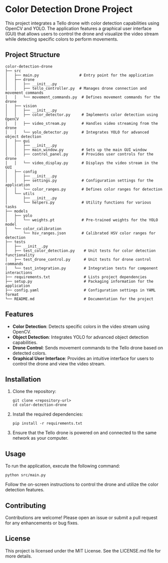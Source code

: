 # Color Detection Drone Project

This project integrates a Tello drone with color detection capabilities using OpenCV and YOLO. The application features a graphical user interface (GUI) that allows users to control the drone and visualize the video stream while detecting specific colors to perform movements.

## Project Structure

```
color-detection-drone
├── src
│   ├── main.py                  # Entry point for the application
│   ├── drone
│   │   ├── __init__.py
│   │   ├── tello_controller.py  # Manages drone connection and movement commands
│   │   └── movement_commands.py  # Defines movement commands for the drone
│   ├── vision
│   │   ├── __init__.py
│   │   ├── color_detector.py     # Implements color detection using OpenCV
│   │   ├── video_stream.py       # Handles video streaming from the drone
│   │   └── yolo_detector.py      # Integrates YOLO for advanced object detection
│   ├── gui
│   │   ├── __init__.py
│   │   ├── main_window.py        # Sets up the main GUI window
│   │   ├── control_panel.py      # Provides user controls for the drone
│   │   └── video_display.py      # Displays the video stream in the GUI
│   ├── config
│   │   ├── __init__.py
│   │   ├── settings.py           # Configuration settings for the application
│   │   └── color_ranges.py       # Defines color ranges for detection
│   └── utils
│       ├── __init__.py
│       └── helpers.py            # Utility functions for various tasks
├── models
│   ├── yolo
│   │   └── weights.pt            # Pre-trained weights for the YOLO model
│   └── color_calibration
│       └── hsv_ranges.json       # Calibrated HSV color ranges for detection
├── tests
│   ├── __init__.py
│   ├── test_color_detection.py    # Unit tests for color detection functionality
│   ├── test_drone_control.py      # Unit tests for drone control commands
│   └── test_integration.py        # Integration tests for component interactions
├── requirements.txt               # Lists project dependencies
├── setup.py                       # Packaging information for the application
├── config.yaml                    # Configuration settings in YAML format
└── README.md                      # Documentation for the project
```

## Features

- **Color Detection**: Detects specific colors in the video stream using OpenCV.
- **Object Detection**: Integrates YOLO for advanced object detection capabilities.
- **Drone Control**: Sends movement commands to the Tello drone based on detected colors.
- **Graphical User Interface**: Provides an intuitive interface for users to control the drone and view the video stream.

## Installation

1. Clone the repository:
   ```
   git clone <repository-url>
   cd color-detection-drone
   ```

2. Install the required dependencies:
   ```
   pip install -r requirements.txt
   ```

3. Ensure that the Tello drone is powered on and connected to the same network as your computer.

## Usage

To run the application, execute the following command:
```
python src/main.py
```

Follow the on-screen instructions to control the drone and utilize the color detection features.

## Contributing

Contributions are welcome! Please open an issue or submit a pull request for any enhancements or bug fixes.

## License

This project is licensed under the MIT License. See the LICENSE.md file for more details.